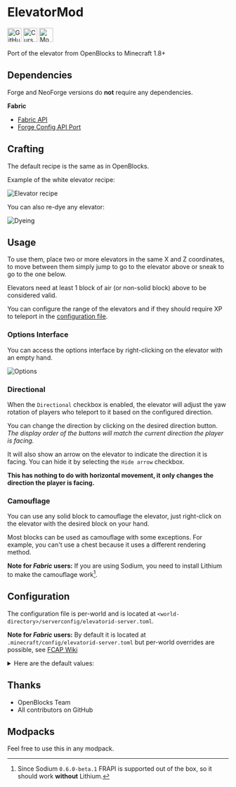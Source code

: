 # ElevatorMod

<a href="https://github.com/VsnGamer/ElevatorMod"><img alt="GitHub" height="32" src="https://cdn.jsdelivr.net/npm/@intergrav/devins-badges@3/assets/compact-minimal/available/github_vector.svg"></a>
<a href="https://curseforge.com/minecraft/mc-mods/openblocks-elevator" target="_blank"><img alt="CurseForge" height="32" src="https://cdn.jsdelivr.net/npm/@intergrav/devins-badges@3/assets/compact/available/curseforge_vector.svg"></a>
<a href="https://modrinth.com/mod/elevatormod" target="_blank"><img alt="Modrinth" height="32" src="https://cdn.jsdelivr.net/npm/@intergrav/devins-badges@3/assets/compact/available/modrinth_vector.svg"></a>

Port of the elevator from OpenBlocks to Minecraft 1.8+

## Dependencies

Forge and NeoForge versions do **not** require any dependencies.

**Fabric**

- [Fabric API](https://github.com/FabricMC/fabric)
- [Forge Config API Port](https://github.com/Fuzss/forgeconfigapiport)

## Crafting

The default recipe is the same as in OpenBlocks.

Example of the white elevator recipe:

![Elevator recipe](https://github.com/VsnGamer/ElevatorMod/blob/1.21-architectury/docs/crafting_base.png?raw=true)

You can also re-dye any elevator:

![Dyeing](https://github.com/VsnGamer/ElevatorMod/blob/1.21-architectury/docs/crafting_redye.png?raw=true)

## Usage

To use them, place two or more elevators in the same X and Z coordinates, to move between them simply jump to go to the
elevator above or sneak to go to the one below.

Elevators need at least 1 block of air (or non-solid block) above to be considered valid.

You can configure the range of the elevators and if they should require XP to teleport in
the [configuration file](#configuration).

### Options Interface

You can access the options interface by right-clicking on the elevator with an empty hand.

![Options](https://github.com/VsnGamer/ElevatorMod/blob/1.21-architectury/docs/elevator_options.png?raw=true)

### Directional

When the `Directional` checkbox is enabled, the elevator will adjust the yaw rotation of players who teleport to it
based on the configured direction.

You can change the direction by clicking on the desired direction button. _The display order of the buttons will match
the current direction the player is facing._

It will also show an arrow on the elevator to indicate the direction it is facing. You can hide it by selecting
the `Hide arrow` checkbox.

**This has nothing to do with horizontal movement, it only changes the direction the player is facing.**

### Camouflage

You can use any solid block to camouflage the elevator, just right-click on the elevator with the desired block on your
hand.

Most blocks can be used as camouflage with some exceptions. For example, you can't use a chest because it uses a
different rendering method.

**Note for _Fabric_ users:** If you are using Sodium, you need to install Lithium to make the camouflage
work[^lithium].

[^lithium]: Since Sodium `0.6.0-beta.1` FRAPI is supported out of the box, so it should work **without** Lithium.

## Configuration

The configuration file is per-world and is located at `<world-directory>/serverconfig/elevatorid-server.toml`.

**Note for _Fabric_ users:** By default it is located at `.minecraft/config/elevatorid-server.toml` but per-world
overrides are possible,
see [FCAP Wiki](https://github.com/Fuzss/forgeconfigapiport/wiki/Understanding-ModConfig-Types#server-config-type)

<details>
<summary>Here are the default values:</summary>

```toml
[General]
#Should elevators have the same color in order to teleport ?
sameColor = false

#Elevator range
#Range: 3 ~ 4064
range = 384

#Realign players to the center of elevator ?
precisionTarget = true

#Can mobs spawn on elevators ?
mobSpawn = false

#Reset pitch to 0 when teleporting to normal elevators ?
resetPitchNormal = false

#Reset pitch to 0 when teleporting to directional elevators ?
resetPitchDirectional = true

#Should teleporting require XP ?
useXP = false

#Amount of XP points to use when useXP is enabled
#Note this is NOT experience levels
#Range: > 1
XPPointsAmount = 1
```

</details>

## Thanks

- OpenBlocks Team
- All contributors on GitHub

## Modpacks

Feel free to use this in any modpack.
